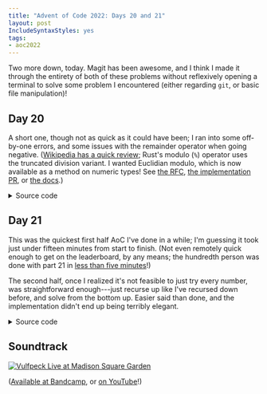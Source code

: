 ```yaml
---
title: "Advent of Code 2022: Days 20 and 21"
layout: post
IncludeSyntaxStyles: yes
tags:
- aoc2022
---
```


Two more down, today. Magit has been awesome, and I think I made it through the
entirety of both of these problems without reflexively opening a terminal to
solve some problem I encountered (either regarding `git`, or basic file
manipulation)!

<!--more-->

## Day 20

A short one, though not as quick as it could have been; I ran into some
off-by-one errors, and some issues with the remainder operator when going
negative.
([Wikipedia has a quick review](https://en.wikipedia.org/wiki/Modulo_operation);
Rust's modulo (`%`) operator uses the truncated division variant. I wanted
Euclidian modulo, which is now available as a method on numeric types! See
[the RFC](https://rust-lang.github.io/rfcs/2169-euclidean-modulo.html),
[the implementation PR](https://github.com/rust-lang/rust/pull/61884), or
[the docs](https://doc.rust-lang.org/std/primitive.i64.html#method.rem_euclid).)

<details>
<summary>Source code</summary>

```rust
use std::fs;

#[allow(dead_code)]
fn print_current_order(original_order: &Vec<i64>, positions: &Vec<usize>) {
    println!(
        "{}\n",
        positions
            .iter()
            .map(|p| original_order[*p].to_string())
            .reduce(|a, b| a + ", " + &b)
            .unwrap()
    );
}

fn process(data: &str, decryption_key: i64, mix_count: usize) -> i64 {
    let original_order: Vec<i64> = data
        .split("\n")
        .map(|n| n.parse::<i64>().unwrap() * decryption_key)
        .collect();
    let mut positions: Vec<usize> = (0..original_order.len()).collect();

    for _ in 0..mix_count {
        for i in 0..original_order.len() {
            let current_pos = positions.iter().position(|x| *x == i).unwrap();
            positions.remove(current_pos);
            let new_pos = (current_pos as i64 + original_order[i])
                .rem_euclid(positions.len() as i64) as usize;
            positions.insert(new_pos, i);
        }
    }

    let original_zero_pos = original_order.iter().position(|x| *x == 0).unwrap();
    let start = positions
        .iter()
        .position(|x| *x == original_zero_pos)
        .unwrap();

    println!(
        "{} {} {}",
        original_order[positions[(start + 1000) % positions.len()]],
        original_order[positions[(start + 2000) % positions.len()]],
        original_order[positions[(start + 3000) % positions.len()]]
    );

    original_order[positions[(start + 1000) % positions.len()]]
        + original_order[positions[(start + 2000) % positions.len()]]
        + original_order[positions[(start + 3000) % positions.len()]]
}

fn main() {
    let data = fs::read_to_string("input.txt").unwrap();
    let data = data.trim();
    println!("{}", process(data, 811589153, 10));
}

#[cfg(test)]
mod test {
    use super::*;

    const DATA: &str = "1
2
-3
3
-2
0
4";

    #[test]
    fn test_part1() {
        assert_eq!(process(DATA, 1, 1), 3);
    }

    #[test]
    fn test_part2() {
        assert_eq!(process(DATA, 811589153, 10), 1623178306);
    }
}
```

</details>

## Day 21

This was the quickest first half AoC I've done in a while; I'm guessing it took
just under fifteen minutes from start to finish. (Not even remotely quick enough
to get on the leaderboard, by any means; the hundredth person was done with part
21 in
[less than five minutes](https://adventofcode.com/2022/leaderboard/day/21)!)

The second half, once I realized it's not feasible to just try every number, was
straightforward enough---just recurse up like I've recursed down before, and
solve from the bottom up. Easier said than done, and the implementation didn't
end up being terribly elegant.

<details>
<summary>Source code</summary>

```rust
use std::collections::HashMap;
use std::fs;

#[derive(Clone, Copy)]
enum Monkey<'a> {
    Const(i64),
    Add(&'a str, &'a str),
    Sub(&'a str, &'a str),
    Mul(&'a str, &'a str),
    Div(&'a str, &'a str),
}

fn eval_monkey(monkeys: &HashMap<&str, Monkey>, addr: &str) -> i64 {
    let monkey = monkeys[addr];
    match monkey {
        Monkey::Const(a) => a,
        Monkey::Add(a, b) => eval_monkey(&monkeys, a) + eval_monkey(&monkeys, b),
        Monkey::Sub(a, b) => eval_monkey(&monkeys, a) - eval_monkey(&monkeys, b),
        Monkey::Mul(a, b) => eval_monkey(&monkeys, a) * eval_monkey(&monkeys, b),
        Monkey::Div(a, b) => eval_monkey(&monkeys, a) / eval_monkey(&monkeys, b),
    }
}

fn get_value_for(
    monkeys: &HashMap<&str, Monkey>,
    monkeys_used_by: &HashMap<&str, &str>,
    addr: &str,
) -> i64 {
    let parent = monkeys_used_by[addr];
    let (parent_first_child, parent_second_child) = match monkeys[parent] {
        Monkey::Const(_) => panic!("We're a child of const"),
        Monkey::Add(a, b) => (a, b),
        Monkey::Sub(a, b) => (a, b),
        Monkey::Mul(a, b) => (a, b),
        Monkey::Div(a, b) => (a, b),
    };
    if parent == "root" {
        if parent_first_child == addr {
            eval_monkey(&monkeys, parent_second_child)
        } else {
            eval_monkey(&monkeys, parent_first_child)
        }
    } else {
        match monkeys[parent] {
            Monkey::Const(_) => panic!("We're a child of const"),
            Monkey::Add(a, b) => {
                if a == addr {
                    get_value_for(&monkeys, &monkeys_used_by, parent) - eval_monkey(&monkeys, b)
                } else {
                    get_value_for(&monkeys, &monkeys_used_by, parent) - eval_monkey(&monkeys, a)
                }
            }
            Monkey::Sub(a, b) => {
                if a == addr {
                    get_value_for(&monkeys, &monkeys_used_by, parent) + eval_monkey(&monkeys, b)
                } else {
                    eval_monkey(&monkeys, a) - get_value_for(&monkeys, &monkeys_used_by, parent)
                }
            }
            Monkey::Mul(a, b) => {
                if a == addr {
                    get_value_for(&monkeys, &monkeys_used_by, parent) / eval_monkey(&monkeys, b)
                } else {
                    get_value_for(&monkeys, &monkeys_used_by, parent) / eval_monkey(&monkeys, a)
                }
            }
            Monkey::Div(a, b) => {
                if a == addr {
                    get_value_for(&monkeys, &monkeys_used_by, parent) * eval_monkey(&monkeys, b)
                } else {
                    eval_monkey(&monkeys, a) / get_value_for(&monkeys, &monkeys_used_by, parent)
                }
            }
        }
    }
}

fn parse(data: &str) -> (HashMap<&str, Monkey>, HashMap<&str, &str>) {
    let mut monkeys: HashMap<&str, Monkey> = HashMap::new();
    let mut monkeys_used_by: HashMap<&str, &str> = HashMap::new();
    for row in data.split("\n") {
        let (monkey, op) = row.split_once(": ").unwrap();
        let op: Vec<&str> = op.split(" ").collect();
        monkeys.insert(
            monkey,
            match op.len() {
                1 => Monkey::Const(op[0].parse().unwrap()),
                3 => {
                    assert_eq!(monkeys_used_by.insert(op[0], monkey), None);
                    assert_eq!(monkeys_used_by.insert(op[2], monkey), None);
                    match op[1] {
                        "+" => Monkey::Add(op[0], op[2]),
                        "-" => Monkey::Sub(op[0], op[2]),
                        "*" => Monkey::Mul(op[0], op[2]),
                        "/" => Monkey::Div(op[0], op[2]),
                        other => panic!("Unknown operator {}", other),
                    }
                }
                _ => panic!("Unknown operator {:?}", op),
            },
        );
    }

    (monkeys, monkeys_used_by)
}

fn process1(data: &str) -> i64 {
    let (monkeys, _monkeys_used_by) = parse(data);
    eval_monkey(&monkeys, "root")
}

fn process2(data: &str) -> i64 {
    let (monkeys, monkeys_used_by) = parse(data);

    get_value_for(&monkeys, &monkeys_used_by, "humn")
}

fn main() {
    let data = fs::read_to_string("input.txt").unwrap();
    let data = data.trim();
    println!("{}", process2(data)); // process1(data) for part 1
}

#[cfg(test)]
mod test {
    use super::*;

    const DATA: &str = "root: pppw + sjmn
dbpl: 5
cczh: sllz + lgvd
zczc: 2
ptdq: humn - dvpt
dvpt: 3
lfqf: 4
humn: 5
ljgn: 2
sjmn: drzm * dbpl
sllz: 4
pppw: cczh / lfqf
lgvd: ljgn * ptdq
drzm: hmdt - zczc
hmdt: 32";

    #[test]
    fn test_part1() {
        assert_eq!(process1(DATA), 152);
    }

    #[test]
    fn test_part2() {
        assert_eq!(process2(DATA), 301);
    }
}
```

</details>

## Soundtrack

[![Vulfpeck Live at Madison Square Garden](https://coverartarchive.org/release/d7577373-07ca-4de8-8bb6-702caadbe380/24788346119-500.jpg)](https://musicbrainz.org/release/d7577373-07ca-4de8-8bb6-702caadbe380)

([Available at Bandcamp](https://vulfpeck.bandcamp.com/album/live-at-madison-square-garden),
or [on YouTube](https://www.youtube.com/watch?v=rv4wf7bzfFE)!)
